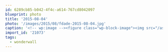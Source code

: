 ```yaml
---
id: 6289cb85-b042-4f4c-a614-767cd8042097
blueprint: photo
title: '2015-08-04'
photo: '/images/2015/08/fdade-2015-08-04.jpg'
caption: '<!-- wp:image --><figure class="wp-block-image"><img src="/assets/images/2015/08/fdade-2015-08-04.jpg" /></figure><!-- /wp:image --><!-- wp:paragraph --><p>And all the roads we have to (run) are winding #wonderwall</p><!-- /wp:paragraph -->'
import_id: '21073'
tags:
  - wonderwall
---
```


